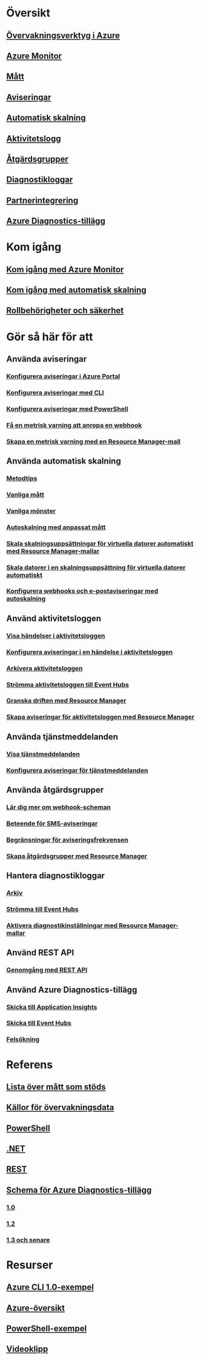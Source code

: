 

# Översikt


## [Övervakningsverktyg i Azure](monitoring-overview.md)


## [Azure Monitor](monitoring-overview-azure-monitor.md)


## [Mått](monitoring-overview-metrics.md)


## [Aviseringar](monitoring-overview-alerts.md)


## [Automatisk skalning](monitoring-overview-autoscale.md)


## [Aktivitetslogg](monitoring-overview-activity-logs.md)


## [Åtgärdsgrupper](monitoring-action-groups.md)


## [Diagnostikloggar](monitoring-overview-of-diagnostic-logs.md)


## [Partnerintegrering](monitoring-partners.md)


## [Azure Diagnostics-tillägg](azure-diagnostics.md)




# Kom igång


## [Kom igång med Azure Monitor](monitoring-get-started.md)


## [Kom igång med automatisk skalning](monitoring-autoscale-get-started.md)


## [Rollbehörigheter och säkerhet](monitoring-roles-permissions-security.md)




# Gör så här för att


## Använda aviseringar


### [Konfigurera aviseringar i Azure Portal](insights-alerts-portal.md)


### [Konfigurera aviseringar med CLI](insights-alerts-command-line-interface.md)


### [Konfigurera aviseringar med PowerShell](insights-alerts-powershell.md)


### [Få en metrisk varning att anropa en webhook](insights-webhooks-alerts.md)


### [Skapa en metrisk varning med en Resource Manager-mall](monitoring-enable-alerts-using-template.md)


## Använda automatisk skalning


### [Metodtips](insights-autoscale-best-practices.md)


### [Vanliga mått](insights-autoscale-common-metrics.md)


### [Vanliga mönster](monitoring-autoscale-common-scale-patterns.md)


### [Autoskalning med anpassat mått](monitoring-autoscale-scale-by-custom-metric.md)


### [Skala skalningsuppsättningar för virtuella datorer automatiskt med Resource Manager-mallar](insights-advanced-autoscale-virtual-machine-scale-sets.md)


### [Skala datorer i en skalningsuppsättning för virtuella datorer automatiskt](../virtual-machine-scale-sets/virtual-machine-scale-sets-windows-autoscale.md?toc=%2fazure%2fmonitoring-and-diagnostics%2ftoc.json)


### [Konfigurera webhooks och e-postaviseringar med autoskalning](insights-autoscale-to-webhook-email.md)


## Använd aktivitetsloggen


### [Visa händelser i aktivitetsloggen](../azure-resource-manager/resource-group-audit.md?toc=%2fazure%2fmonitoring-and-diagnostics%2ftoc.json)


### [Konfigurera aviseringar i en händelse i aktivitetsloggen](monitoring-activity-log-alerts.md)


### [Arkivera aktivitetsloggen](monitoring-archive-activity-log.md)


### [Strömma aktivitetsloggen till Event Hubs](monitoring-stream-activity-logs-event-hubs.md)


### [Granska driften med Resource Manager](../azure-resource-manager/resource-group-audit.md?toc=%2fazure%2fmonitoring-and-diagnostics%2ftoc.json)


### [Skapa aviseringar för aktivitetsloggen med Resource Manager](monitoring-create-activity-log-alerts-with-resource-manager-template.md)


## Använda tjänstmeddelanden


### [Visa tjänstmeddelanden](monitoring-service-notifications.md)


### [Konfigurera aviseringar för tjänstmeddelanden](monitoring-activity-log-alerts-on-service-notifications.md)


## Använda åtgärdsgrupper


### [Lär dig mer om webhook-scheman](monitoring-activity-log-alerts-webhook.md)


### [Beteende för SMS-aviseringar](monitoring-sms-alert-behavior.md)


### [Begränsningar för aviseringsfrekvensen](monitoring-alerts-rate-limiting.md)


### [Skapa åtgärdsgrupper med Resource Manager](monitoring-create-action-group-with-resource-manager-template.md)


## Hantera diagnostikloggar


### [Arkiv](monitoring-archive-diagnostic-logs.md)


### [Strömma till Event Hubs](monitoring-stream-diagnostic-logs-to-event-hubs.md)


### [Aktivera diagnostikinställningar med Resource Manager-mallar](monitoring-enable-diagnostic-logs-using-template.md)


## Använd REST API


### [Genomgång med REST API](monitoring-rest-api-walkthrough.md)


## Använd Azure Diagnostics-tillägg


### [Skicka till Application Insights](azure-diagnostics-configure-application-insights.md)


### [Skicka till Event Hubs](azure-diagnostics-streaming-event-hubs.md)


### [Felsökning](azure-diagnostics-troubleshooting.md)



# Referens


## [Lista över mått som stöds](monitoring-supported-metrics.md)


## [Källor för övervakningsdata](monitoring-data-sources.md)


## [PowerShell](/powershell/module/azurerm.insights)


## [.NET](https://msdn.microsoft.com/library/azure/dn802153)


## [REST](/rest/api/monitor/)


## [Schema för Azure Diagnostics-tillägg](azure-diagnostics-schema.md)


### [1.0](azure-diagnostics-schema-1dot0.md)


### [1.2](azure-diagnostics-schema-1dot2.md)


### [1.3 och senare](azure-diagnostics-schema-1dot3-and-later.md)



# Resurser


## [Azure CLI 1.0-exempel](insights-cli-samples.md)


## [Azure-översikt](https://azure.microsoft.com/roadmap/)


## [PowerShell-exempel](insights-powershell-samples.md)


## [Videoklipp](https://azure.microsoft.com/resources/videos/index/?services=monitor)
